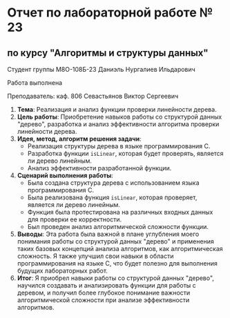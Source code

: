 # Отчет по лабораторной работе № 23
## по курсу "Алгоритмы и структуры данных"

Студент группы М8О-108Б-23 Даниэль Нургалиев Ильдарович

Работа выполнена

Преподаватель: каф. 806 Севастьянов Виктор Сергеевич

1. **Тема**: Реализация и анализ функции проверки линейности дерева.
2. **Цель работы**: Приобретение навыков работы со структурой данных "дерево", разработка и анализ эффективности алгоритма проверки линейности дерева.
3. **Идея, метод, алгоритм решения задачи**:
   - Реализация структуры дерева в языке программирования C.
   - Разработка функции `isLinear`, которая будет проверять, является ли дерево линейным.
   - Анализ эффективности разработанной функции.
4. **Сценарий выполнения работы**:
   - Была создана структура дерева с использованием языка программирования C.
   - Была реализована функция `isLinear`, которая проверяет, является ли дерево линейным.
   - Функция была протестирована на различных входных данных для проверки ее корректности.
   - Был проведен анализ алгоритмической сложности функции.
5. **Выводы**: Эта работа была важной в плане углубления моего понимания работы со структурой данных "дерево" и применения таких базовых концепций анализа алгоритмов, как алгоритмическая сложность. Я также улучшил свои навыки в области программирования на языке C, что будет полезно для выполнения будущих лабораторных работ.
6. **Итог**: Я приобрел навыки работы со структурой данных "дерево", научился создавать и анализировать функции для работы с деревом, и получил более глубокое понимание важности алгоритмической сложности при анализе эффективности алгоритмов.